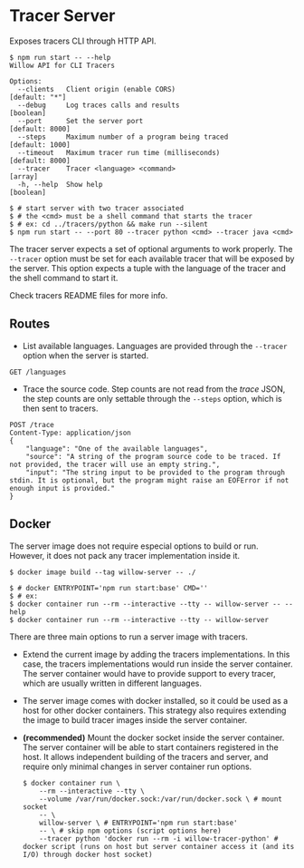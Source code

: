 # Tracer Server

Exposes tracers CLI through HTTP API.

```shell
$ npm run start -- --help
Willow API for CLI Tracers

Options:
  --clients   Client origin (enable CORS)                         [default: "*"]
  --debug     Log traces calls and results                             [boolean]
  --port      Set the server port                                [default: 8000]
  --steps     Maximum number of a program being traced           [default: 1000]
  --timeout   Maximum tracer run time (milliseconds)             [default: 8000]
  --tracer    Tracer <language> <command>                                [array]
  -h, --help  Show help                                                [boolean]

$ # start server with two tracer associated
$ # the <cmd> must be a shell command that starts the tracer
$ # ex: cd ../tracers/python && make run --silent
$ npm run start -- --port 80 --tracer python <cmd> --tracer java <cmd>
```

The tracer server expects a set of optional arguments to work properly.
The `--tracer` option must be set for each available tracer that will be exposed by the server.
This option expects a tuple with the language of the tracer and the shell command to start it.

Check tracers README files for more info.

## Routes

* List available languages. Languages are provided through the `--tracer` option when the server is started.
```http
GET /languages
```

* Trace the source code. Step counts are not read from the *trace* JSON, the step counts are only settable through the `--steps` option, which is then sent to tracers.
```http
POST /trace
Content-Type: application/json
{
    "language": "One of the available languages",
    "source": "A string of the program source code to be traced. If not provided, the tracer will use an empty string.",
    "input": "The string input to be provided to the program through stdin. It is optional, but the program might raise an EOFError if not enough input is provided."
}
```

## Docker

The server image does not require especial options to build or run. However, it does not pack any tracer implementation inside it.

```shell
$ docker image build --tag willow-server -- ./

$ # docker ENTRYPOINT='npm run start:base' CMD=''
$ # ex:
$ docker container run --rm --interactive --tty -- willow-server -- --help
$ docker container run --rm --interactive --tty -- willow-server
```


There are three main options to run a server image with tracers.

* Extend the current image by adding the tracers implementations. In this case, the tracers implementations would run inside the server container. The server container would have to provide support to every tracer, which are usually written in different languages.

* The server image comes with docker installed, so it could be used as a host for other docker containers. This strategy also requires extending the image to build tracer images inside the server container.

* **(recommended)** Mount the docker socket inside the server container. The server container will be able to start containers registered in the host. It allows independent building of the tracers and server, and require only minimal changes in server container run options.
    ```shell
    $ docker container run \
        --rm --interactive --tty \
        --volume /var/run/docker.sock:/var/run/docker.sock \ # mount socket
        -- \
        willow-server \ # ENTRYPOINT='npm run start:base'
        -- \ # skip npm options (script options here)
        --tracer python 'docker run --rm -i willow-tracer-python' # docker script (runs on host but server container access it (and its I/O) through docker host socket)
    ```
